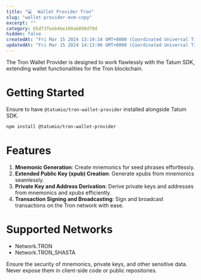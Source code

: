```yaml
---
title: "💻  Wallet Provider Tron"
slug: "wallet-provider-evm-copy"
excerpt: ""
category: 65d73feeb4be160ab098d70d
hidden: false
createdAt: "Fri Mar 15 2024 13:19:14 GMT+0000 (Coordinated Universal Time)"
updatedAt: "Fri Mar 15 2024 14:13:06 GMT+0000 (Coordinated Universal Time)"
---
```

The Tron Wallet Provider is designed to work flawlessly with the Tatum SDK, extending wallet functionalities for the Tron blockchain.

# Getting Started

Ensure to have `@tatumio/tron-wallet-provider` installed alongside Tatum SDK.

```bash
npm install @tatumio/tron-wallet-provider
```

# Features

1. **Mnemonic Generation**: Create mnemonics for seed phrases effortlessly.
2. **Extended Public Key (xpub) Creation**: Generate xpubs from mnemonics seamlessly.
3. **Private Key and Address Derivation**: Derive private keys and addresses from mnemonics and xpubs efficiently.
4. **Transaction Signing and Broadcasting**: Sign and broadcast transactions on the Tron network with ease.

# Supported Networks

- Network.TRON
- Network.TRON\_SHASTA

Ensure the security of mnemonics, private keys, and other sensitive data. Never expose them in client-side code or public repositories.
